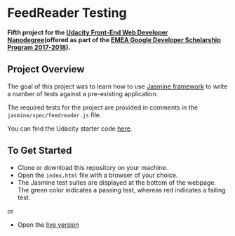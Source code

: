 # FeedReader Testing

**Fifth project for the [Udacity Front-End Web Developer Nanodegree](https://eu.udacity.com/course/front-end-web-developer-nanodegree--nd001)(offered as part of the [EMEA Google Developer Scholarship Program 2017-2018](https://www.udacity.com/google-scholarships)).**

## Project Overview

The goal of this project was to learn how to use [Jasmine framework](https://jasmine.github.io/) to write a number of tests against a pre-existing application.

The required tests for the project are provided in comments in the `jasmine/spec/feedreader.js` file.

You can find the Udacity starter code [here](https://github.com/udacity/frontend-nanodegree-feedreader).

## To Get Started

* Clone or download this repository on your machine.
* Open the `index.html` file with a browser of your choice.
* The Jasmine test suites are displayed at the bottom of the webpage. The green color indicates a passing test, whereas red indicates a failing test.

or

* Open the [live version](https://vyel.github.io/FEND-Feed-Reader)

